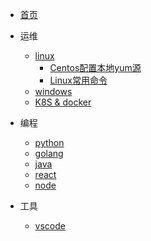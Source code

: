 
* [首页](/)

* 运维
  * [linux](/linux/)
    * [Centos配置本地yum源](/linux/centos-config-local-yum-repo.md)
    * [Linux常用命令](linux/linux-cmd.md)
  * [windows](/windows/)
  * [K8S & docker](/k8s/)

* 编程
  * [python](/python/)
  * [golang](/golang/)
  * [java](/java/)
  * [react](/react/)
  * [node](/node/)

* 工具
  * [vscode](/vscode/)